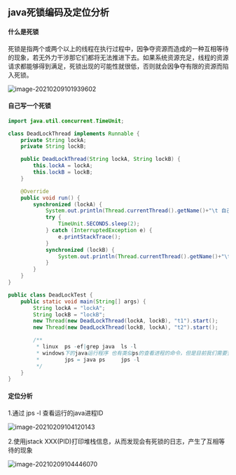 ## java死锁编码及定位分析

#### 什么是死锁

死锁是指两个或两个以上的线程在执行过程中，因争夺资源而造成的一种互相等待的现象，若无外力干涉那它们都将无法推进下去。如果系统资源充足，线程的资源请求都能够得到满足，死锁出现的可能性就很低，否则就会因争夺有限的资源而陷入死锁。

![image-20210209101939602](C:\Users\Administrator\Desktop\死锁\原理.png)

#### 自己写一个死锁

```java
import java.util.concurrent.TimeUnit;

class DeadLockThread implements Runnable {
    private String lockA;
    private String lockB;

    public DeadLockThread(String lockA, String lockB) {
        this.lockA = lockA;
        this.lockB = lockB;
    }

    @Override
    public void run() {
        synchronized (lockA) {
            System.out.println(Thread.currentThread().getName()+"\t 自己持有："+lockA+"\t尝试获得："+lockB);
            try {
                TimeUnit.SECONDS.sleep(2);
            } catch (InterruptedException e) {
                e.printStackTrace();
            }
            synchronized (lockB) {
                System.out.println(Thread.currentThread().getName()+"\t 成功拿到："+lockB);
            }
        }
    }
}

public class DeadLockTest {
    public static void main(String[] args) {
        String lockA = "lockA";
        String lockB = "lockB";
        new Thread(new DeadLockThread(lockA, lockB), "t1").start();
        new Thread(new DeadLockThread(lockB, lockA), "t2").start();

        /**
         * linux  ps -ef|grep java  ls -l
         * windows下的java运行程序 也有类似ps的查看进程的命令，但是目前我们需要查看的只是java
         *        jps = java ps     jps -l
         */
    }
}
```

#### 定位分析

1.通过 jps -l 查看运行的java进程ID

![image-20210209104120143](C:\Users\Administrator\Desktop\死锁\jps.png)

2.使用jstack XXX(PID)打印堆栈信息，从而发现会有死锁的日志，产生了互相等待的现象

![image-20210209104446070](C:\Users\Administrator\Desktop\死锁\jstack.png)